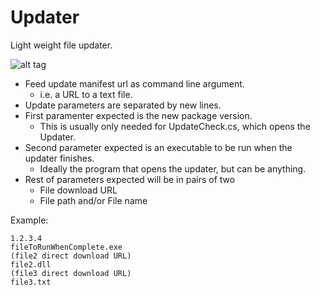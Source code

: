 # Updater
Light weight file updater. 

![alt tag](http://i.imgur.com/FztHxfx.png)

* Feed update manifest url as command line argument.
	- i.e. a URL to a text file.
* Update parameters are separated by new lines.
* First paramenter expected is the new package version.
	- This is usually only needed for UpdateCheck.cs, which opens the Updater.
* Second parameter expected is an executable to be run when the updater finishes.
	- Ideally the program that opens the updater, but can be anything.
* Rest of parameters expected will be in pairs of two
	- File download URL
	- File path and/or File name
	
Example:

```
1.2.3.4
fileToRunWhenComplete.exe
(file2 direct download URL)
file2.dll
(file3 direct download URL)
file3.txt
```